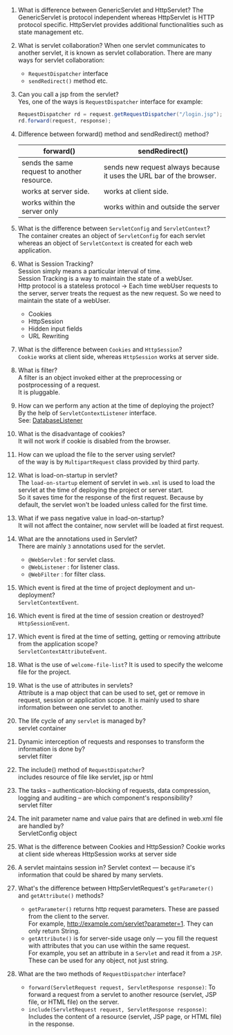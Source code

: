1) What is difference between GenericServlet and HttpServlet?
   The GenericServlet is protocol independent whereas HttpServlet is HTTP protocol specific. HttpServlet provides additional functionalities such as state management etc.

2) What is servlet collaboration?
   When one servlet communicates to another servlet, it is known as servlet collaboration. 
   There are many ways for servlet collaboration:
   - `RequestDispatcher` interface
   - `sendRedirect()` method etc.

3) Can you call a jsp from the servlet?  
   Yes, one of the ways is `RequestDispatcher` interface for example:
   ```java
   RequestDispatcher rd = request.getRequestDispatcher("/login.jsp");  
   rd.forward(request, response);  
   ```

4) Difference between forward() method and sendRedirect() method?

   | forward()                                   | sendRedirect()                                                       |
   |---------------------------------------------|----------------------------------------------------------------------|
   | sends the same request to another resource. | sends new request always because it uses the URL bar of the browser. |
   | works at server side.                       | works at client side.                                                |
   | works within the server only                | works within and outside the server                                  |

5) What is the difference between `ServletConfig` and `ServletContext`?  
   The container creates an object of `ServletConfig` for each servlet 
   whereas an object of `ServletContext` is created for each web application.

6) What is Session Tracking?  
   Session simply means a particular interval of time.  
   Session Tracking is a way to maintain the state of a webUser.  
   Http protocol is a stateless protocol -> Each time webUser requests to the server, 
   server treats the request as the new request. So we need to maintain the state
   of a webUser.  
   - Cookies
   - HttpSession
   - Hidden input fields
   - URL Rewriting

7) What is the difference between `Cookies` and `HttpSession`?  
   `Cookie` works at client side, whereas `HttpSession` works at server side.

8) What is filter?  
   A filter is an object invoked either at the preprocessing or postprocessing of a request.  
   It is pluggable.

9) How can we perform any action at the time of deploying the project?  
   By the help of `ServletContextListener` interface.  
   See: [DatabaseListener](../../src/main/java/com/tribune/j2ee/bookstore/db/DatabaseListener.java)

10) What is the disadvantage of cookies?  
    It will not work if cookie is disabled from the browser.

11) How can we upload the file to the server using servlet?  
    of the way is by `MultipartRequest` class provided by third party.

12) What is load-on-startup in servlet?  
    The `load-on-startup` element of servlet in `web.xml` is used to load 
    the servlet at the time of deploying the project or server start.  
    So it saves time for the response of the first request.
    Because by default, the servlet won't be loaded unless called for the first time.

13) What if we pass negative value in load-on-startup?  
    It will not affect the container, now servlet will be loaded at first request.

14) What are the annotations used in Servlet?  
    There are mainly `3` annotations used for the servlet.
    - `@WebServlet` : for servlet class.
    - `@WebListener` : for listener class.
    - `@WebFilter` : for filter class.
    
15) Which event is fired at the time of project deployment and un-deployment?  
    `ServletContextEvent`.

16) Which event is fired at the time of session creation or destroyed?  
    `HttpSessionEvent`.

17) Which event is fired at the time of setting, getting or removing attribute 
     from the application scope?  
    `ServletContextAttributeEvent`.

18) What is the use of `welcome-file-list`?
    It is used to specify the welcome file for the project.

19) What is the use of attributes in servlets?  
    Attribute is a map object that can be used to set, get or remove in request,
    session or application scope. 
    It is mainly used to share information between one servlet to another.

20) The life cycle of any `servlet` is managed by?  
    servlet container

21) Dynamic interception of requests and responses to transform the information is done by?  
    servlet filter

22) The include() method of `RequestDispatcher`?  
    includes resource of file like servlet, jsp or html

23) The tasks – authentication-blocking of requests, data compression, 
    logging and auditing – are which component's responsibility?   
    servlet filter

24) The init parameter name and value pairs that are defined in web.xml file are handled by?  
    ServletConfig object

25) What is the difference between Cookies and HttpSession?
    Cookie works at client side whereas HttpSession works at server side

26) A servlet maintains session in? 
    Servlet context — because it's information that could be shared by many servlets.

27) What's the difference between HttpServletRequest's `getParameter()` and `getAttribute()` methods?  
    - `getParameter()` returns http request parameters. These are passed from the client to the server.  
      For example, http://example.com/servlet?parameter=1. They can only return String.
    - `getAttribute()` is for server-side usage only — you fill the request with attributes that you can use within the same request.   
      For example, you set an attribute in a `Servlet` and read it from a `JSP`. These can be used for any object, not just string.
28) What are the two methods of `RequestDispatcher` interface?  
    - `forward(ServletRequest request, ServletResponse response)`: 
       To forward a request from a servlet to another resource 
       (servlet, JSP file, or HTML file) on the server.
    - `include(ServletRequest request, ServletResponse response)`: 
       Includes the content of a resource (servlet, JSP page, or HTML file) in the response.

